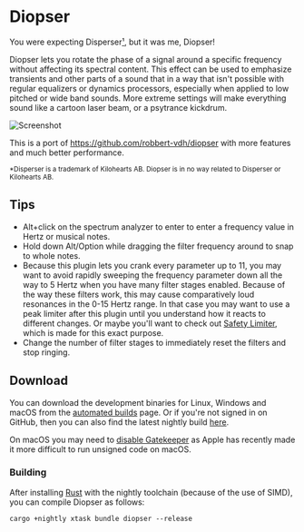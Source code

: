 # Diopser

You were expecting Disperser[¹](#disperser), but it was me, Diopser!

Diopser lets you rotate the phase of a signal around a specific frequency
without affecting its spectral content. This effect can be used to emphasize
transients and other parts of a sound that in a way that isn't possible with
regular equalizers or dynamics processors, especially when applied to low
pitched or wide band sounds. More extreme settings will make everything sound
like a cartoon laser beam, or a psytrance kickdrum.

![Screenshot](https://i.imgur.com/QLtHtQL.png)

This is a port of https://github.com/robbert-vdh/diopser with more features and
much better performance.

<sup id="disperser">
  *Disperser is a trademark of Kilohearts AB. Diopser is in no way related to
  Disperser or Kilohearts AB.
</sup>

## Tips

- Alt+click on the spectrum analyzer to enter to enter a frequency value in
  Hertz or musical notes.
- Hold down Alt/Option while dragging the filter frequency around to snap to
  whole notes.
- Because this plugin lets you crank every parameter up to 11, you may want to
  avoid rapidly sweeping the frequency parameter down all the way to 5 Hertz
  when you have many filter stages enabled. Because of the way these filters
  work, this may cause comparatively loud resonances in the 0-15 Hertz range. In
  that case you may want to use a peak limiter after this plugin until you
  understand how it reacts to different changes. Or maybe you'll want to check
  out [Safety Limiter](../safety_limiter), which is made for this exact purpose.
- Change the number of filter stages to immediately reset the filters and stop
  ringing.

## Download

You can download the development binaries for Linux, Windows and macOS from the
[automated
builds](https://github.com/robbert-vdh/nih-plug/actions/workflows/build.yml?query=branch%3Amaster)
page. Or if you're not signed in on GitHub, then you can also find the latest nightly
build [here](https://nightly.link/robbert-vdh/nih-plug/workflows/build/master).

On macOS you may need to [disable
Gatekeeper](https://disable-gatekeeper.github.io/) as Apple has recently made it
more difficult to run unsigned code on macOS.

### Building

After installing [Rust](https://rustup.rs/) with the nightly toolchain (because
of the use of SIMD), you can compile Diopser as follows:

```shell
cargo +nightly xtask bundle diopser --release
```
